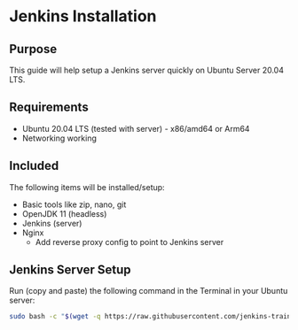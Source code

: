 # Jenkins Installation

## Purpose

This guide will help setup a Jenkins server quickly on Ubuntu Server 20.04 LTS.

## Requirements

* Ubuntu 20.04 LTS (tested with server) - x86/amd64 or Arm64
* Networking working

## Included

The following items will be installed/setup:

* Basic tools like zip, nano, git
* OpenJDK 11 (headless)
* Jenkins (server)
* Nginx
    * Add reverse proxy config to point to Jenkins server

## Jenkins Server Setup

Run (copy and paste) the following command in the Terminal in your Ubuntu server:

```bash
sudo bash -c "$(wget -q https://raw.githubusercontent.com/jenkins-training/jenkins-bootcamp-course/main/local/ubuntu/jenkins-server-only.sh -O -)"
```